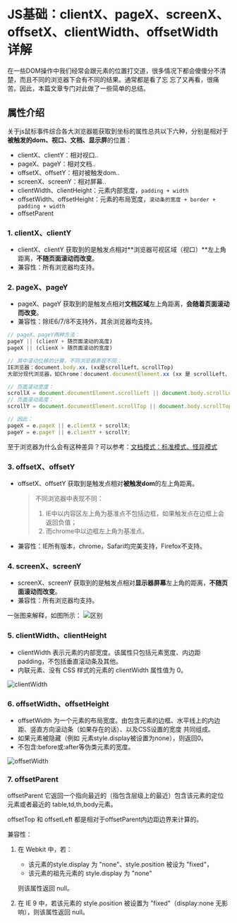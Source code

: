 # JS基础：clientX、pageX、screenX、offsetX、clientWidth、offsetWidth 详解

在一些DOM操作中我们经常会跟元素的位置打交道，很多情况下都会傻傻分不清楚，而且不同的浏览器下会有不同的结果。通常都是看了忘 忘了又再看，很痛苦。因此，本篇文章专门对此做了一些简单的总结。


## 属性介绍
关于js鼠标事件综合各大浏览器能获取到坐标的属性总共以下六种，分别是相对于**被触发的dom、视口、文档、显示屏**的位置：

* clientX、clientY：相对视口..
* pageX、pageY：相对文档..
* offsetX、offsetY：相对被触发dom..
* screenX、screenY：相对屏幕..
* clientWidth、clientHeight：元素内部宽度，`padding + width`
* offsetWidth、offsetHeight：元素的布局宽度，`滚动条的宽度 + border + padding + width`
* offsetParent


### 1. clientX、clientY
* clientX、clientY 获取到的是触发点相对**浏览器可视区域（视口）**左上角距离，**不随页面滚动而改变**。
* 兼容性：所有浏览器均支持。


### 2. pageX、pageY
* pageX、pageY 获取到的是触发点相对**文档区域**左上角距离，**会随着页面滚动而改变**。
* 兼容性：除IE6/7/8不支持外，其余浏览器均支持。
```js
// pageX、pageY两种方法：
pageY || (clienY + 随页面滚动的高度)
pageX || (clienX + 随页面滚动的宽度)

// 其中滚动位移的计算，不同浏览器表现不同：
IE浏览器：document.body.xx，(xx是scrollLeft、scrollTop)
大部分现代浏览器，如Chrome：document.documentElement.xx (xx 是 scrollLeft、scrollTop)

// 页面滚动宽度：
scrollX = document.documentElement.scrollLeft || document.body.scrollLeft
// 页面滚动高度：
scrollY = document.documentElement.scrollTop || document.body.scrollTop

// 因此：
pageX = e.pageX || e.clientX + scrollX;
pageY = e.pageY || e.clientY + scrollY;
```
至于浏览器为什么会有这种差异？可以参考：[文档模式：标准模式、怪异模式](https://juejin.cn/post/6932769062909018125)

### 3. offsetX、offsetY
* offsetX、offsetY 获取到是触发点相对**被触发dom**的左上角距离。
  > 不同浏览器中表现不同：
  > 1. IE中以内容区左上角为基准点不包括边框，如果触发点在边框上会返回负值；
  > 2. 而chrome中以边框左上角为基准点。

* 兼容性：IE所有版本，chrome，Safari均完美支持，Firefox不支持。

### 4. screenX、screenY
* screenX、screenY 获取到的是触发点相对**显示器屏幕**左上角的距离，**不随页面滚动而改变**。
* 兼容性：所有浏览器均支持。


一张图来解释，如图所示：
![区别](./icon/img.png)

### 5. clientWidth、clientHeight
* clientWidth 表示元素的内部宽度。该属性只包括元素宽度、内边距 padding，不包括垂直滚动条及其他。
* 内联元素、没有 CSS 样式的元素的 clientWidth 属性值为 0。

![clientWidth](./icon/clientWidth.png)


### 6. offsetWidth、offsetHeight
* offsetWidth 为一个元素的布局宽度。由包含元素的边框、水平线上的内边距、竖直方向滚动条（如果存在的话）、以及CSS设置的宽度 共同组成。
* 如果元素被隐藏（例如 元素style.display被设置为none），则返回0。
* 不包含:before或:after等伪类元素的宽度。
  
![offsetWidth](./icon/offsetWidth.png)

### 7. offsetParent 
offsetParent 它返回一个指向最近的（指包含层级上的最近）包含该元素的定位元素或者最近的 table,td,th,body元素。

offsetTop 和 offsetLeft 都是相对于offsetParent内边距边界来计算的。

兼容性：
1. 在 Webkit 中，若：
    * 该元素的style.display 为 "none"、style.position 被设为 "fixed"，
    * 该元素的祖先元素的 style.display 为 "none"

    则该属性返回 null。

2. 在 IE 9 中，若该元素的 style.position 被设置为 "fixed"（display:none 无影响），则该属性返回 null。
